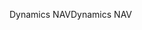 <span data-ttu-id="eef77-101">Dynamics NAV</span><span class="sxs-lookup"><span data-stu-id="eef77-101">Dynamics NAV</span></span>
